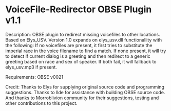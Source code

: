 # VoiceFile-Redirector OBSE Plugin v1.1

Description:
OBSE plugin to redirect missing voicefiles to other locations.  Based on Elys_USV.
Version 1.0 expands on elys_usv.dll functionallity with the following: If no voicefiles are present, it first tries to substitute the imperial race in the voice filename to find a match.  If none present, it will try to detect if current dialog is a greeting and then redirect to a generic greeting based on race and sex of speaker.  If both fail, it will fallback to elys_usv.mp3 if present.

Requirements:
OBSE v0021

Credit:
Thanks to Elys for supplying original source code and programming suggestions.  Thanks to llde for assistance with building OBSE source code.  And thanks to Morroblivion community for their suggestions, testing and other contributions to this project.
